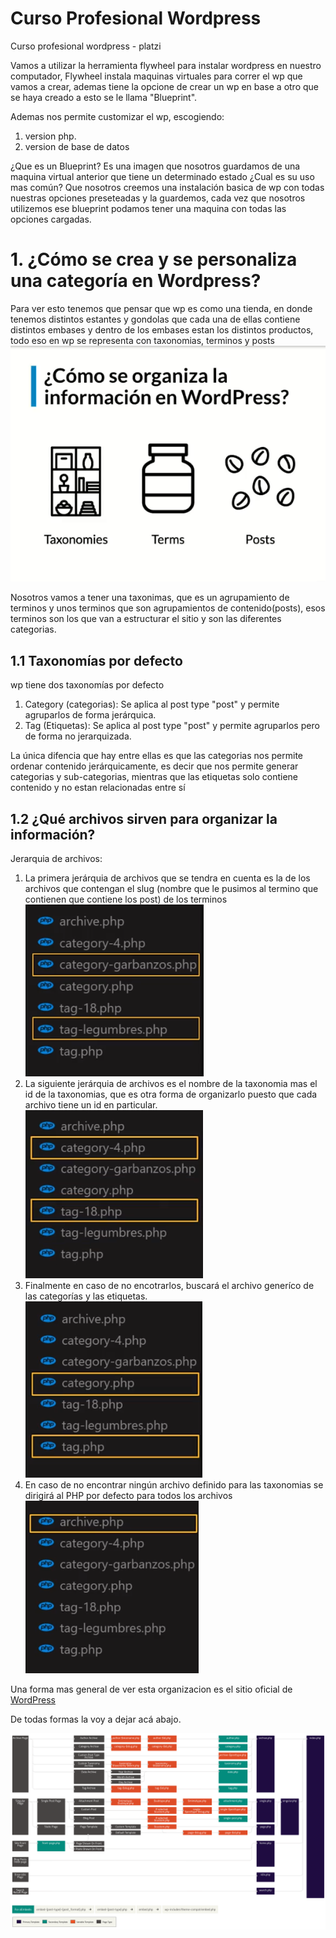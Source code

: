 # Curso Profesional Wordpress
Curso profesional wordpress - platzi

Vamos a utilizar la herramienta flywheel para instalar wordpress en nuestro computador,
Flywheel instala maquinas virtuales para correr el wp que vamos a crear, ademas tiene la opcione de crear un wp en base a otro que se haya creado a esto se le llama "Blueprint".

Ademas nos permite customizar el wp, escogiendo:
1. version php.
2. version de base de datos

¿Que es un Blueprint?
Es una imagen que nosotros guardamos de una maquina virtual anterior que tiene un determinado estado
¿Cual es su uso mas común?
Que nosotros creemos una instalación basica de wp con todas nuestras opciones preseteadas y la guardemos, cada vez que nosotros utilizemos ese blueprint podamos tener una maquina con todas las opciones cargadas.


# 1. ¿Cómo se crea y se personaliza una categoría en Wordpress?
Para ver esto tenemos que pensar que wp es como una tienda, en donde tenemos distintos estantes y gondolas que cada una de ellas contiene distintos embases y dentro de los embases estan los distintos productos, todo eso en wp se representa con taxonomias, terminos y posts
![categorias-wp](assets/categorias-wp.png)

Nosotros vamos a tener una taxonimas, que es un agrupamiento de terminos y unos terminos que son agrupamientos de contenido(posts), esos terminos son los que van a estructurar el sitio y son las diferentes categorias.

## 1.1 Taxonomías por defecto
wp tiene dos taxonomías por defecto
1. Category (categorias): Se aplica al post type "post" y permite agruparlos de forma jerárquica.
2. Tag (Etiquetas): Se aplica al post type "post" y permite agruparlos pero de forma no jerarquizada.

La única difencia que hay entre ellas es que las categorias nos permite ordenar contenido jerárquicamente, es decir que nos permite generar categorias y sub-categorias, mientras que las etiquetas solo contiene contenido y no estan relacionadas entre sí 

## 1.2 ¿Qué archivos sirven para organizar la información?

Jerarquia de archivos:
1. La primera jerárquia de archivos que se tendra en cuenta es la de los archivos que contengan el slug (nombre que le pusimos al termino que contienen que contiene los post) de los terminos ![jerarquia-slug](assets/jerarquia-slug.png)
2. La siguiente jerárquia de archivos es el nombre de la taxonomia mas el id de la taxonomias, que es otra forma de organizarlo puesto que cada archivo tiene un id en particular. ![jerarquia-id](assets/jerarquia-id.png)
3. Finalmente en caso de no encotrarlos, buscará el archivo generíco de las categorías y las etiquetas. ![jerarquia-generalizada](assets/jerarquia-generalizada.png)
4. En caso de no encontrar ningún archivo definido para las taxonomias se dirigirá al PHP por defecto para todos los archivos <br> 
![jerarquia-general](assets/jerarquia-general.png)

Una forma mas general de ver esta organizacion es el sitio oficial de [WordPress](https://developer.wordpress.org/files/2014/10/Screenshot-2019-01-23-00.20.04.png)

De todas formas la voy a dejar acá abajo.

![Jerárquia WP](assets/jerarquia-wp.png)